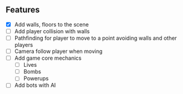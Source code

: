 ## Features
- [x] Add walls, floors to the scene
- [ ] Add player collision with walls
- [ ] Pathfinding for player to move to a point avoiding walls and other players
- [ ] Camera follow player when moving
- [ ] Add game core mechanics
    - [ ] Lives
    - [ ] Bombs
    - [ ] Powerups
- [ ] Add bots with AI
